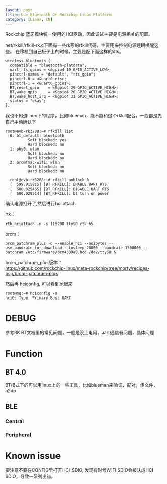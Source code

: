 ```yaml
---
layout: post
title: Use Bluetooth On Rockchip Linux Platform
category: [Linux, CN]
---
```


Rockchip 蓝牙模块统一使用的HCI驱动，因此调试主要是电源相关的配置。

net/rkkill/rfkill-rk.c下面有一些rk写的rfkill代码，主要用来控制电源睡眠唤醒这些。
在移植到自己板子上的时候，主要是配下面这样的dts。

    wireless-bluetooth {
      compatible = "bluetooth-platdata";
      uart_rts_gpios = <&gpio4 19 GPIO_ACTIVE_LOW>;
      pinctrl-names = "default", "rts_gpio";
      pinctrl-0 = <&uart0_rts>;
      pinctrl-1 = <&uart0_gpios>;
      BT,reset_gpio    = <&gpio4 29 GPIO_ACTIVE_HIGH>;
      BT,wake_gpio     = <&gpio4 26 GPIO_ACTIVE_HIGH>;
      BT,wake_host_irq = <&gpio4 31 GPIO_ACTIVE_HIGH>;
      status = "okay";
    };

我也不知道linux下的程序，比如blueman，能不能和这个rkkill配合，一般都是先自己手动确认下

    root@evb-rk3288:~# rfkill list                                                     
      0: bt_default: bluetooth                                                           
              Soft blocked: yes                                                          
              Hard blocked: no                                                           
      1: phy0: wlan                                                                      
              Soft blocked: no                                                           
              Hard blocked: no                                                           
      2: brcmfmac-wifi: wlan                                                             
              Soft blocked: no                                                           
              Hard blocked: no 
              
      root@evb-rk3288:~# rfkill unblock 0                                                
      [  599.915815] [BT_RFKILL]: ENABLE UART_RTS                                        
      [  600.025465] [BT_RFKILL]: DISABLE UART_RTS                                       
      [  600.029514] [BT_RFKILL]: bt turn on power

确认电源打开了,然后进行hci attach


rtk：

    rtk_hciattach -n -s 115200 ttyS0 rtk_h5

brcm：

    brcm_patchram_plus -d --enable_hci --no2bytes --use_baudrate_for_download --tosleep 20000 --baudrate 1500000 --patchram /etc/firmware/bcm4339a0.hcd /dev/ttyS0 &

brcm_patchram_plus版本：  
https://github.com/rockchip-linux/meta-rockchip/tree/morty/recipes-bsp/brcm-patchram-plus

然后再 hciconfig, 可以看到bt起来

    root@mq:~# hciconfig -a
    hci0: Type: Primary Bus: UART
    
# DEBUG

参考RK BT文档里的常见问题，一般是没上电阿，uart通信有问题，晶体问题

# Function

## BT 4.0

BT模式下的可以用linux上的一些工具，比如blueman来验证，配对，传文件，a2dp

## BLE 

### Central

### Peripheral


# Known issue

要注意不要在CONFIG里打开HCI_SDIO, 发现有时候WIFI SDIO会被认成HCI SDIO，导致一系列出错。
